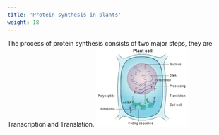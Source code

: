 ```yaml
---
title: 'Protein synthesis in plants'
weight: 18
---
```


The process of protein synthesis consists of two major steps, they are Transcription and Translation.
![Protein synthesis in plants](3.21.png "") 
 